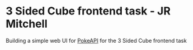 # 3 Sided Cube frontend task - JR Mitchell

Building a simple web UI for [PokeAPI](https://pokeapi.co) for the 3 Sided Cube frontend task
